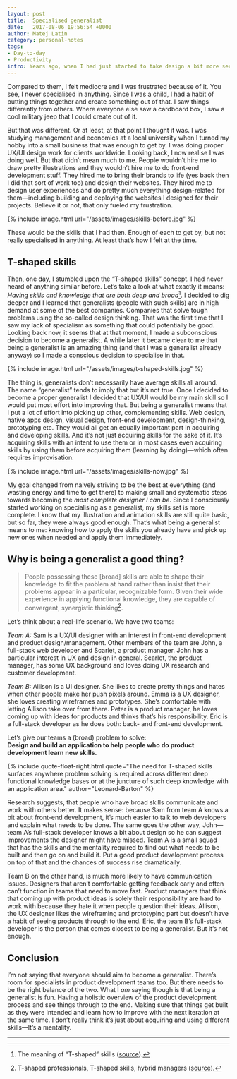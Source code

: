```yaml
---
layout: post
title:  Specialised generalist
date:   2017-08-06 19:56:54 +0000
author: Matej Latin
category: personal-notes
tags:
- Day-to-day
- Productivity
intro: Years ago, when I had just started to take design a bit more seriously, I envied designers that produced amazing visual designs or incredibly slick animations. I envied the front-end developers because they could turn designs into interactive websites. I envied illustrators that could draw awesome icons.
---
```


Compared to them, I felt mediocre and I was frustrated because of it. You see, I never specialised in anything. Since I was a child, I had a habit of putting things together and create something out of that. I saw things differently from others. Where everyone else saw a cardboard box, I saw a cool military jeep that I could create out of it. 

But that was different. Or at least, at that point I thought it was. I was studying management and economics at a local university when I turned my hobby into a small business that was enough to get by. I was doing proper UX/UI design work for clients worldwide. Looking back, I now realise I was doing well. But that didn’t mean much to me. People wouldn’t hire me to draw pretty illustrations and they wouldn’t hire me to do front-end development stuff. They hired me to bring their brands to life (yes back then I did that sort of work too) and design their websites. They hired me to design user experiences and do pretty much everything design-related for them—including building and deploying the websites I designed for their projects.  Believe it or not, that only fueled my frustration.

{% include image.html url="/assets/images/skills-before.jpg" %}

These would be the skills that I had then. Enough of each to get by, but not really specialised in anything. At least that’s how I felt at the time.

## T-shaped skills

Then, one day, I stumbled upon the “T-shaped skills” concept. I had never heard of anything similar before. Let’s take a look at what exactly it means: *Having skills and knowledge that are both deep and broad*[^1]. I decided to dig deeper and I learned that generalists (people with such skills) are in high demand at some of the best companies. Companies that solve tough problems using the so-called design thinking. That was the first time that I saw my lack of specialism as something that could potentially be good. Looking back now, it seems that at that moment, I made a subconscious decision to become a generalist. A while later it became clear to me that being a generalist is an amazing thing (and that I was a generalist already anyway) so I made a conscious decision to specialise in that.

{% include image.html url="/assets/images/t-shaped-skills.jpg" %}

The thing is, generalists don’t necessarily have average skills all around. The name “generalist” tends to imply that but it’s not true. Once I decided to become a proper generalist I decided that UX/UI would be my main skill so I would put most effort into improving that. But being a generalist means that I put a lot of effort into picking up other, complementing skills. Web design, native apps design, visual design, front-end development, design-thinking, prototyping etc. They would all get an equally important part in acquiring and developing skills. And it’s not just acquiring skills for the sake of it. It’s acquiring skills with an intent to use them or in most cases even acquiring skills by using them before acquiring them (learning by doing)—which often requires improvisation.

{% include image.html url="/assets/images/skills-now.jpg" %}

My goal changed from naively striving to be the best at everything (and wasting energy and time to get there) to making small and systematic steps towards becoming the *most complete designer I can be*. Since I consciously started working on specialising as a generalist, my skills set is more complete. I know that my illustration and animation skills are still quite basic, but so far, they were always good enough. That’s what being a generalist means to me: knowing how to apply the skills you already have and pick up new ones when needed and apply them immediately.

## Why is being a generalist a good thing?

> People possessing these [broad] skills are able to shape their knowledge to fit the problem at hand rather than insist that their problems appear in a particular, recognizable form. Given their wide experience in applying functional knowledge, they are capable of convergent, synergistic thinking[^2].

Let’s think about a real-life scenario. We have two teams:

*Team A:* Sam is a UX/UI designer with an interest in front-end development and product design/management. Other members of the team are John, a full-stack web developer and Scarlet, a product manager. John has a particular interest in UX and design in general. Scarlet, the product manager, has some UX background and loves doing UX research and customer development. 

*Team B:* Allison is a UI designer. She likes to create pretty things and hates when other people make her push pixels around. Emma is a UX designer, she loves creating wireframes and prototypes. She’s comfortable with letting Allison take over from there. Peter is a product manager, he loves coming up with ideas for products and thinks that’s his responsibility. Eric is a full-stack developer as he does both: back- and front-end development.

Let’s give our teams a (broad) problem to solve:  
**Design and build an application to help people who do product development learn new skills.**

{% include quote-float-right.html quote="The need for T-shaped skills surfaces anywhere problem solving is required across different deep functional knowledge bases or at the juncture of such deep knowledge with an application area." author="Leonard-Barton" %}

Research suggests, that people who have broad skills communicate and work with others better. It makes sense: because Sam from team A knows a bit about front-end development, it’s much easier to talk to web developers and explain what needs to be done. The same goes the other way, John—team A’s full-stack developer knows a bit about design so he can suggest improvements the designer might have missed. Team A is a small squad that has the skills and the mentality required to find out what needs to be built and then go on and build it. Put a good product development process on top of that and the chances of success rise dramatically. 

Team B on the other hand, is much more likely to have communication issues. Designers that aren’t comfortable getting feedback early and often can’t function in teams that need to move fast. Product managers that think that coming up with product ideas is solely their responsibility are hard to work with because they hate it when people question their ideas. Allison, the UX designer likes the wireframing and prototyping part but doesn’t have a habit of seeing products through to the end. Eric, the team B’s full-stack developer is the person that comes closest to being a generalist. But it’s not enough.

## Conclusion

I’m not saying that everyone should aim to become a generalist. There’s room for specialists in product development teams too. But there needs to be the right balance of the two. What I *am* saying though is that being a generalist is fun. Having a holistic overview of the product development process and see things through to the end. Making sure that things get built as they were intended and learn how to improve with the next iteration at the same time. I don’t really think it’s just about acquiring and using different skills—It’s a mentality.

-----

[^1]: The meaning of “T-shaped” skills ([source](http://wordspy.com/index.php?word=t-shaped)). 
[^2]: T-shaped professionals, T-shaped skills, hybrid managers ([source](http://coevolving.com/blogs/index.php/archive/t-shaped-professionals-t-shaped-skills-hybrid-managers/)). 